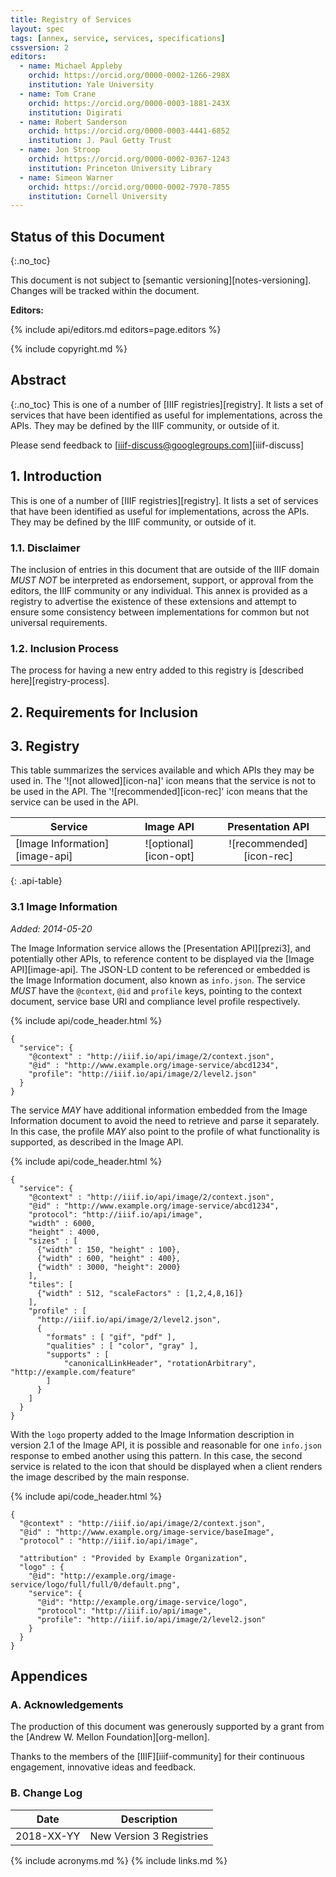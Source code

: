 ```yaml
---
title: Registry of Services
layout: spec
tags: [annex, service, services, specifications]
cssversion: 2
editors:
  - name: Michael Appleby
    orchid: https://orcid.org/0000-0002-1266-298X
    institution: Yale University
  - name: Tom Crane
    orchid: https://orcid.org/0000-0003-1881-243X
    institution: Digirati
  - name: Robert Sanderson
    orchid: https://orcid.org/0000-0003-4441-6852
    institution: J. Paul Getty Trust
  - name: Jon Stroop
    orchid: https://orcid.org/0000-0002-0367-1243
    institution: Princeton University Library
  - name: Simeon Warner
    orchid: https://orcid.org/0000-0002-7970-7855
    institution: Cornell University
---
```


## Status of this Document
{:.no_toc}

This document is not subject to [semantic versioning][notes-versioning].
Changes will be tracked within the document.

**Editors:**

{% include api/editors.md editors=page.editors %}

{% include copyright.md %}

## Abstract
{:.no_toc}
This is one of a number of [IIIF registries][registry]. It lists a set of services that have been identified as useful for implementations, across the APIs.  They may be defined by the IIIF community, or outside of it.

Please send feedback to [iiif-discuss@googlegroups.com][iiif-discuss]


## 1. Introduction

This is one of a number of [IIIF registries][registry]. It lists a set of services that have been identified as useful for implementations, across the APIs.  They may be defined by the IIIF community, or outside of it.

### 1.1. Disclaimer

The inclusion of entries in this document that are outside of the IIIF domain _MUST NOT_ be interpreted as endorsement, support, or approval from the editors, the IIIF community or any individual. This annex is provided as a registry to advertise the existence of these extensions and attempt to ensure some consistency between implementations for common but not universal requirements.

### 1.2. Inclusion Process

The process for having a new entry added to this registry is [described here][registry-process].

## 2. Requirements for Inclusion

## 3. Registry

This table summarizes the services available and which APIs they may be used in.  The '![not allowed][icon-na]' icon means that the service is not to be used in the API. The '![recommended][icon-rec]' icon means that the service can be used in the API.

| Service                        | Image API                 | Presentation API          |
| ------------------------------ |:-------------------------:|:-------------------------:|
| [Image Information][image-api] | ![optional][icon-opt]     | ![recommended][icon-rec] |  
{: .api-table}


### 3.1 Image Information
_Added: 2014-05-20_

The Image Information service allows the [Presentation API][prezi3], and potentially other APIs, to reference content to be displayed via the [Image API][image-api].  The JSON-LD content to be referenced or embedded is the Image Information document, also known as `info.json`.  The service _MUST_ have the `@context`, `@id` and `profile` keys, pointing to the context document, service base URI and compliance level profile respectively.

{% include api/code_header.html %}
``` json-doc
{
  "service": {
    "@context" : "http://iiif.io/api/image/2/context.json",
    "@id" : "http://www.example.org/image-service/abcd1234",
    "profile": "http://iiif.io/api/image/2/level2.json"
  }
}
```

The service _MAY_ have additional information embedded from the Image Information document to avoid the need to retrieve and parse it separately.  In this case, the profile _MAY_ also point to the profile of what functionality is supported, as described in the Image API.

{% include api/code_header.html %}
``` json-doc
{
  "service": {
    "@context" : "http://iiif.io/api/image/2/context.json",
    "@id" : "http://www.example.org/image-service/abcd1234",
    "protocol": "http://iiif.io/api/image",
    "width" : 6000,
    "height" : 4000,
    "sizes" : [
      {"width" : 150, "height" : 100},
      {"width" : 600, "height" : 400},
      {"width" : 3000, "height": 2000}
    ],
    "tiles": [
      {"width" : 512, "scaleFactors" : [1,2,4,8,16]}
    ],
    "profile" : [
      "http://iiif.io/api/image/2/level2.json",
      {
        "formats" : [ "gif", "pdf" ],
        "qualities" : [ "color", "gray" ],
        "supports" : [
            "canonicalLinkHeader", "rotationArbitrary", "http://example.com/feature"
        ]
      }
    ]
  }
}
```

With the `logo` property added to the Image Information description in version 2.1 of the Image API, it is possible and reasonable for one `info.json` response to embed another using this pattern.  In this case, the second service is related to the icon that should be displayed when a client renders the image described by the main response.

{% include api/code_header.html %}
``` json-doc
{
  "@context" : "http://iiif.io/api/image/2/context.json",
  "@id" : "http://www.example.org/image-service/baseImage",
  "protocol" : "http://iiif.io/api/image",

  "attribution" : "Provided by Example Organization",
  "logo" : {
    "@id": "http://example.org/image-service/logo/full/full/0/default.png",
    "service": {
      "@id": "http://example.org/image-service/logo",
      "protocol": "http://iiif.io/api/image",
      "profile": "http://iiif.io/api/image/2/level2.json"
    }
  }
}
```

## Appendices

### A. Acknowledgements

The production of this document was generously supported by a grant from the [Andrew W. Mellon Foundation][org-mellon].

Thanks to the members of the [IIIF][iiif-community] for their continuous engagement, innovative ideas and feedback.

### B. Change Log

| Date       | Description                                        |
| ---------- | -------------------------------------------------- |
| 2018-XX-YY | New Version 3 Registries                           |

{% include acronyms.md %}
{% include links.md %}
